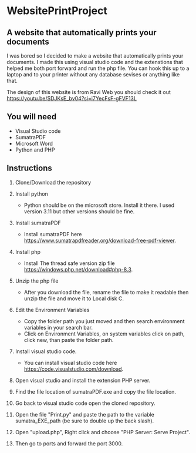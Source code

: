 # WebsitePrintProject
 
## A website that automatically prints your documents
I was bored so I decided to make a website that automatically prints your documents.
I made this using visual studio code and the extenstions that helped me both port forward and run the php file.
You can hook this up to a laptop and to your printer without any database sevises or anything like that.

The design of this website is from Ravi Web you should check it out
https://youtu.be/SDJKsE_bv04?si=i7YecFsF-gFVF13L

## You will need
* Visual Studio code
* SumatraPDF
* Microsoft Word
* Python and PHP
## Instructions
1. Clone/Download the repository
  
2. Install python
   * Python should be on the microsoft store. Install it there. I used version 3.11 but other versions should be fine.
3. Install sumatraPDF
   * Install sumatraPDF here https://www.sumatrapdfreader.org/download-free-pdf-viewer.
4. Install php
   * Install The thread safe version zip file https://windows.php.net/download#php-8.3.
5. Unzip the php file
   * After you download the file, rename the file to make it readable then unzip the file and move it to Local disk C.
6. Edit the Environment Variables
   * Copy the folder path you just moved and then search environment variables in your search bar.
   * Click on Environment Variables, on system variables click on path, click new, than paste the folder path.
7. Install visual studio code.
   * You can install visual studio code here https://code.visualstudio.com/download.
8. Open visual studio and install the extension PHP server.
9. Find the file location of sumatraPDF.exe and copy the file location.
10. Go back to visual studio code open the cloned repository.
11. Open the file "Print.py" and paste the path to the variable sumatra_EXE_path (be sure to double up the back slash).
12. Open "upload.php", Right click and choose "PHP Server: Serve Project".
13. Then go to ports and forward the port 3000.


   
 
   
